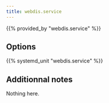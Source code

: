 ```yaml
---
title: webdis.service
---
```


{{% provided_by "webdis.service" %}}

## Options

{{% systemd_unit "webdis.service" %}}

## Additionnal notes

Nothing here.